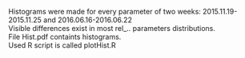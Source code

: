 Histograms were made for every parameter of two weeks: 2015.11.19-2015.11.25 and 2016.06.16-2016.06.22  
Visible differences exist in most rel_.. parameters distributions.  
File Hist.pdf containts histograms.  
Used R script is called plotHist.R
